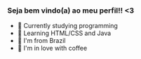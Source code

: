 ### Seja bem vindo(a) ao meu perfil!! <3

- 🤍 Currently studying programming
- 🤍 Learning HTML/CSS and Java
- 🤍 I'm from Brazil
- 🤍 I'm in love with coffee
